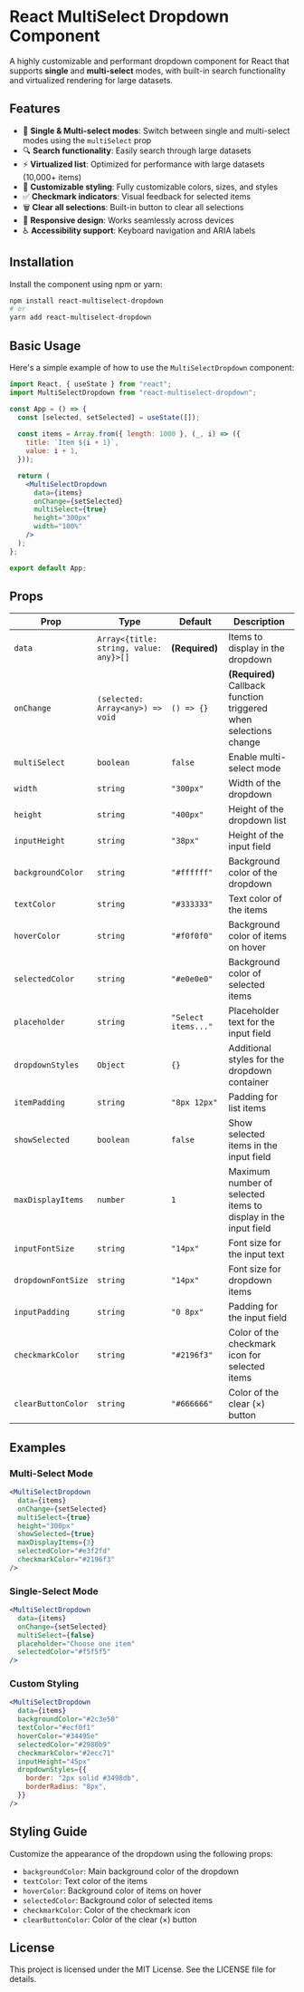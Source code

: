 # React MultiSelect Dropdown Component

A highly customizable and performant dropdown component for React that supports **single** and **multi-select** modes, with built-in search functionality and virtualized rendering for large datasets.

## Features

* 🎯 **Single & Multi-select modes**: Switch between single and multi-select modes using the `multiSelect` prop
* 🔍 **Search functionality**: Easily search through large datasets
* ⚡ **Virtualized list**: Optimized for performance with large datasets (10,000+ items)
* 🎨 **Customizable styling**: Fully customizable colors, sizes, and styles
* ✅ **Checkmark indicators**: Visual feedback for selected items
* 🗑️ **Clear all selections**: Built-in button to clear all selections
* 📱 **Responsive design**: Works seamlessly across devices
* ♿ **Accessibility support**: Keyboard navigation and ARIA labels

## Installation

Install the component using npm or yarn:

```bash
npm install react-multiselect-dropdown
# or
yarn add react-multiselect-dropdown
```

## Basic Usage

Here's a simple example of how to use the `MultiSelectDropdown` component:

```jsx
import React, { useState } from "react";
import MultiSelectDropdown from "react-multiselect-dropdown";

const App = () => {
  const [selected, setSelected] = useState([]);
  
  const items = Array.from({ length: 1000 }, (_, i) => ({
    title: `Item ${i + 1}`,
    value: i + 1,
  }));

  return (
    <MultiSelectDropdown
      data={items}
      onChange={setSelected}
      multiSelect={true}
      height="300px"
      width="100%"
    />
  );
};

export default App;
```

## Props

| Prop | Type | Default | Description |
|------|------|---------|-------------|
| `data` | `Array<{title: string, value: any}>[]` | **(Required)** | Items to display in the dropdown |
| `onChange` | `(selected: Array<any>) => void` | `() => {}` | **(Required)** Callback function triggered when selections change |
| `multiSelect` | `boolean` | `false` | Enable multi-select mode |
| `width` | `string` | `"300px"` | Width of the dropdown |
| `height` | `string` | `"400px"` | Height of the dropdown list |
| `inputHeight` | `string` | `"38px"` | Height of the input field |
| `backgroundColor` | `string` | `"#ffffff"` | Background color of the dropdown |
| `textColor` | `string` | `"#333333"` | Text color of the items |
| `hoverColor` | `string` | `"#f0f0f0"` | Background color of items on hover |
| `selectedColor` | `string` | `"#e0e0e0"` | Background color of selected items |
| `placeholder` | `string` | `"Select items..."` | Placeholder text for the input field |
| `dropdownStyles` | `Object` | `{}` | Additional styles for the dropdown container |
| `itemPadding` | `string` | `"8px 12px"` | Padding for list items |
| `showSelected` | `boolean` | `false` | Show selected items in the input field |
| `maxDisplayItems` | `number` | `1` | Maximum number of selected items to display in the input field |
| `inputFontSize` | `string` | `"14px"` | Font size for the input text |
| `dropdownFontSize` | `string` | `"14px"` | Font size for dropdown items |
| `inputPadding` | `string` | `"0 8px"` | Padding for the input field |
| `checkmarkColor` | `string` | `"#2196f3"` | Color of the checkmark icon for selected items |
| `clearButtonColor` | `string` | `"#666666"` | Color of the clear (×) button |

## Examples

### Multi-Select Mode

```jsx
<MultiSelectDropdown
  data={items}
  onChange={setSelected}
  multiSelect={true}
  height="300px"
  showSelected={true}
  maxDisplayItems={3}
  selectedColor="#e3f2fd"
  checkmarkColor="#2196f3"
/>
```

### Single-Select Mode

```jsx
<MultiSelectDropdown
  data={items}
  onChange={setSelected}
  multiSelect={false}
  placeholder="Choose one item"
  selectedColor="#f5f5f5"
/>
```

### Custom Styling

```jsx
<MultiSelectDropdown
  data={items}
  backgroundColor="#2c3e50"
  textColor="#ecf0f1"
  hoverColor="#34495e"
  selectedColor="#2980b9"
  checkmarkColor="#2ecc71"
  inputHeight="45px"
  dropdownStyles={{
    border: "2px solid #3498db",
    borderRadius: "8px",
  }}
/>
```

## Styling Guide

Customize the appearance of the dropdown using the following props:

* `backgroundColor`: Main background color of the dropdown
* `textColor`: Text color of the items
* `hoverColor`: Background color of items on hover
* `selectedColor`: Background color of selected items
* `checkmarkColor`: Color of the checkmark icon
* `clearButtonColor`: Color of the clear (×) button

## License

This project is licensed under the MIT License. See the LICENSE file for details.
